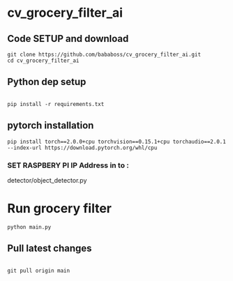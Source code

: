 # cv_grocery_filter_ai

## Code SETUP and download
```
git clone https://github.com/bababoss/cv_grocery_filter_ai.git
cd cv_grocery_filter_ai
```

## Python dep setup
```

pip install -r requirements.txt
```

## pytorch installation
```
pip install torch==2.0.0+cpu torchvision==0.15.1+cpu torchaudio==2.0.1 --index-url https://download.pytorch.org/whl/cpu
```


### SET RASPBERY PI IP Address in to : 
detector/object_detector.py

# Run grocery filter 
```
python main.py
```

## Pull latest changes 

```

git pull origin main
```